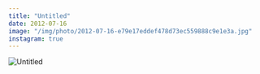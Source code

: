 ```yaml
---
title: "Untitled"
date: 2012-07-16
image: "/img/photo/2012-07-16-e79e17eddef478d73ec559888c9e1e3a.jpg"
instagram: true
---
```


![Untitled](/img/photo/2012-07-16-e79e17eddef478d73ec559888c9e1e3a.jpg)
